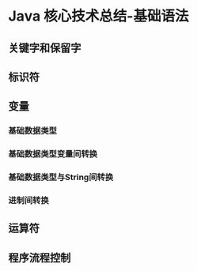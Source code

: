 # Java 核心技术总结-基础语法

## 关键字和保留字
## 标识符
## 变量
### 基础数据类型
### 基础数据类型变量间转换
### 基础数据类型与String间转换
### 进制间转换
## 运算符
## 程序流程控制